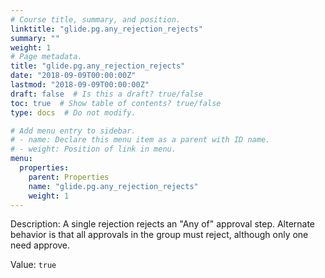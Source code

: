 ```yaml
---
# Course title, summary, and position.
linktitle: "glide.pg.any_rejection_rejects"
summary: ""
weight: 1
# Page metadata.
title: "glide.pg.any_rejection_rejects"
date: "2018-09-09T00:00:00Z"
lastmod: "2018-09-09T00:00:00Z"
draft: false  # Is this a draft? true/false
toc: true  # Show table of contents? true/false
type: docs  # Do not modify.

# Add menu entry to sidebar.
# - name: Declare this menu item as a parent with ID name.
# - weight: Position of link in menu.
menu:
  properties:
    parent: Properties
    name: "glide.pg.any_rejection_rejects"
    weight: 1
---
```


Description: A single rejection rejects an "Any of" approval step. Alternate behavior is that all approvals in the group must reject, although only one need approve.


Value: `true`